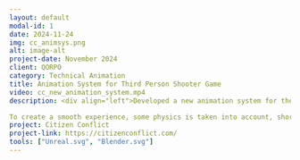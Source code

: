 ```yaml
---
layout: default
modal-id: 1
date: 2024-11-24
img: cc_animsys.png
alt: image-alt
project-date: November 2024
client: QORPO
category: Technical Animation
title: Animation System for Third Person Shooter Game
video: cc_new_animation_system.mp4
description: <div align="left">Developed a new animation system for the characters of an online third-person shooter game called "Citizen Conflict". The game is created on Unreal 5.3. 

To create a smooth experience, some physics is taken into account, short inputs are managed nicely, and lots of procedural movements are implemented, like leaning animations, hip rotation, etc.</div>
project: Citizen Conflict
project-link: https://citizenconflict.com/
tools: ["Unreal.svg", "Blender.svg"]
---
```

